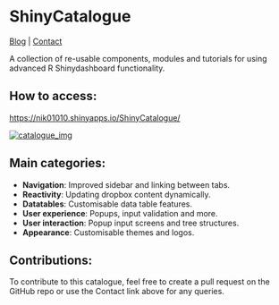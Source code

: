 # ShinyCatalogue

<a href="https://nik01010.wordpress.com/" target="_blank">Blog</a> | <a href="https://nik01010.wordpress.com/contact/" target="_blank">Contact</a>
<br>

A collection of re-usable components, modules and tutorials for using advanced R Shinydashboard functionality.

## How to access:
https://nik01010.shinyapps.io/ShinyCatalogue/

<a href="https://i.ibb.co/pj74SQ3/catalogue.png" target="_blank"><img src="https://i.ibb.co/pj74SQ3/catalogue.png" alt="catalogue_img" border="0"></a>

## Main categories:
- **Navigation**: Improved sidebar and linking between tabs.
- **Reactivity**: Updating dropbox content dynamically.
- **Datatables**: Customisable data table features.
- **User experience**: Popups, input validation and more.
- **User interaction**: Popup input screens and tree structures.
- **Appearance**: Customisable themes and logos.

## Contributions:
To contribute to this catalogue, feel free to create a pull request on the GitHub repo or use the Contact link above for any queries.
